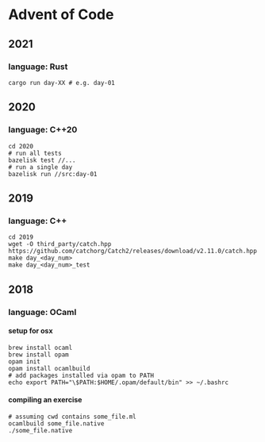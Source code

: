 # Advent of Code

## 2021

### language: Rust

```shell session
cargo run day-XX # e.g. day-01
```

## 2020

### language: C++20

```shell session
cd 2020
# run all tests
bazelisk test //...
# run a single day
bazelisk run //src:day-01
```

## 2019

### language: C++

```shell session
cd 2019
wget -O third_party/catch.hpp https://github.com/catchorg/Catch2/releases/download/v2.11.0/catch.hpp
make day_<day_num>
make day_<day_num>_test
```

## 2018

### language: OCaml

#### setup for osx

```shell session
brew install ocaml
brew install opam
opam init
opam install ocamlbuild
# add packages installed via opam to PATH
echo export PATH="\$PATH:$HOME/.opam/default/bin" >> ~/.bashrc
```

#### compiling an exercise

```shell session
# assuming cwd contains some_file.ml
ocamlbuild some_file.native
./some_file.native
```
